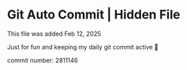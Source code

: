 # Git Auto Commit | Hidden File

This file was added Feb 12, 2025

Just for fun and keeping my daily git commit active 🤪

commit number: 2811146
